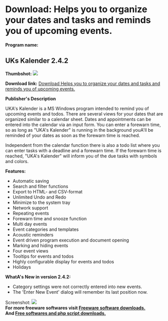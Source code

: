 # Download: Helps you to organize your dates and tasks and reminds you of upcoming events.

**Program name:**

## UKs Kalender 2.4.2

  
**Thumbshot:** ![](http://www.freewarefiles.com/screenshot/ukkalendar_md.gif)   
  
**Download link:** [Download Helps you to organize your dates and tasks and reminds you of upcoming events.](http://freesoftwares.boysofts.com/UK-Kalender_program_25993.html)  
  


**Publisher's Description**  
  


UKA's Kalender is a MS Windows program intended to remind you of upcoming events and todos. There are several views for your dates that are organized similar to a calendar sheet. Dates and appointments can be entered into the calendar via an input form. You can enter a forewarn time, so as long as "UKA's Kalender" is running in the background youA'll be reminded of your dates as soon as the forewarn time is reached. 

Independent from the calendar function there is also a todo list where you can enter tasks with a deadline and a forewarn time. If the forewarn time is reached, "UKA's Kalender" will inform you of the due tasks with symbols and colors.

**Features:**

  * Automatic saving 
  * Search and filter functions 
  * Export to HTML- and CSV-format 
  * Unlimited Undo and Redo 
  * Minimize to the system tray 
  * Network support 
  * Repeating events 
  * Forewarn time and snooze function 
  * Multi day events 
  * Event categories and templates 
  * Acoustic reminders 
  * Event driven program execution and document opening 
  * Marking and hiding events 
  * Four event views 
  * Tooltips for events and todos 
  * Highly configurable display for events and todos 
  * Holidays 

**WhatA's New in version 2.4.2:**

  * Category settings were not correctly entered into new events. 
  * The 'Enter New Event' dialog will remember its last position now. 

  
  
Screenshot: ![](http://www.freewarefiles.com/screenshot/ukkalendar.gif)   
**For more freeware softwares visit [Freeware software downloads.](http://freesoftwares.boysofts.com/)**   
**And [Free softwares and php script downloads.](http://www.boysofts.com/)**
